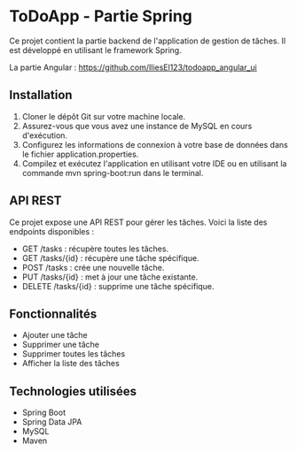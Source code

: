# ToDoApp - Partie Spring

Ce projet contient la partie backend de l'application de gestion de tâches. Il est développé en utilisant le framework Spring.

La partie Angular : https://github.com/IliesEl123/todoapp_angular_ui

## Installation

1. Cloner le dépôt Git sur votre machine locale.
2. Assurez-vous que vous avez une instance de MySQL en cours d'exécution.
3. Configurez les informations de connexion à votre base de données dans le fichier application.properties.
4. Compilez et exécutez l'application en utilisant votre IDE ou en utilisant la commande mvn spring-boot:run dans le terminal.

## API REST

Ce projet expose une API REST pour gérer les tâches. Voici la liste des endpoints disponibles :

- GET /tasks : récupère toutes les tâches.
- GET /tasks/{id} : récupère une tâche spécifique.
- POST /tasks : crée une nouvelle tâche.
- PUT /tasks/{id} : met à jour une tâche existante.
- DELETE /tasks/{id} : supprime une tâche spécifique.

## Fonctionnalités
- Ajouter une tâche
- Supprimer une tâche
- Supprimer toutes les tâches
- Afficher la liste des tâches

## Technologies utilisées
- Spring Boot
- Spring Data JPA
- MySQL
- Maven
